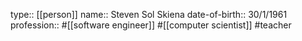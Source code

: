 type:: [[person]]
name:: Steven Sol Skiena
date-of-birth:: 30/1/1961
profession:: #[[software engineer]] #[[computer scientist]] #teacher
